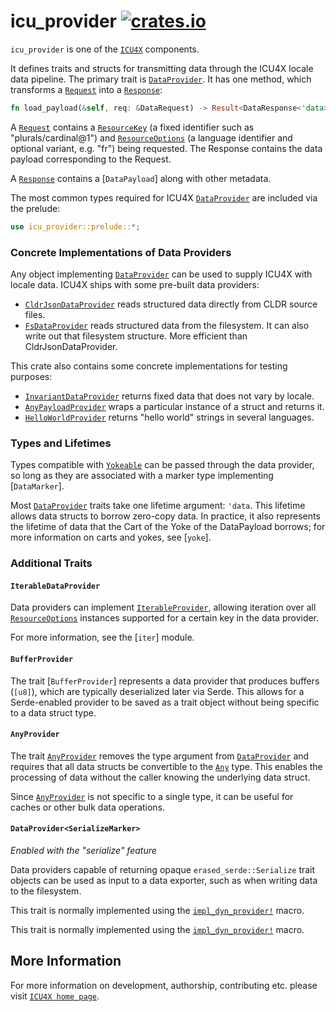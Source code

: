 # icu_provider [![crates.io](https://img.shields.io/crates/v/icu_provider)](https://crates.io/crates/icu_provider)

`icu_provider` is one of the [`ICU4X`] components.

It defines traits and structs for transmitting data through the ICU4X locale data pipeline.
The primary trait is [`DataProvider`]. It has one method, which transforms a [`Request`] into
a [`Response`]:

```rust
fn load_payload(&self, req: &DataRequest) -> Result<DataResponse<'data>, DataError>
```

A [`Request`] contains a [`ResourceKey`] (a fixed identifier such as "plurals/cardinal@1") and
[`ResourceOptions`] (a language identifier and optional variant, e.g. "fr") being requested.
The Response contains the data payload corresponding to the Request.

A [`Response`] contains a [`DataPayload`] along with other metadata.

The most common types required for ICU4X [`DataProvider`] are included via the prelude:

```rust
use icu_provider::prelude::*;
```

### Concrete Implementations of Data Providers

Any object implementing [`DataProvider`] can be used to supply ICU4X with locale data. ICU4X ships
with some pre-built data providers:

- [`CldrJsonDataProvider`](../icu_provider_cldr/transform/struct.CldrJsonDataProvider.html) reads structured
  data directly from CLDR source files.
- [`FsDataProvider`](../icu_provider_fs/struct.FsDataProvider.html) reads structured data from the
  filesystem. It can also write out that filesystem structure. More efficient than CldrJsonDataProvider.

This crate also contains some concrete implementations for testing purposes:

- [`InvariantDataProvider`] returns fixed data that does not vary by locale.
- [`AnyPayloadProvider`] wraps a particular instance of a struct and returns it.
- [`HelloWorldProvider`] returns "hello world" strings in several languages.

### Types and Lifetimes

Types compatible with [`Yokeable`] can be passed through the data provider, so long as they are
associated with a marker type implementing [`DataMarker`].

Most [`DataProvider`] traits take one lifetime argument: `'data`. This lifetime allows data
structs to borrow zero-copy data. In practice, it also represents the lifetime of data that
the Cart of the Yoke of the DataPayload borrows; for more information on carts and yokes,
see [`yoke`].

### Additional Traits

#### `IterableDataProvider`

Data providers can implement [`IterableProvider`], allowing iteration over all [`ResourceOptions`]
instances supported for a certain key in the data provider.

For more information, see the [`iter`] module.

#### `BufferProvider`

The trait [`BufferProvider`] represents a data provider that produces buffers (`[u8]`), which
are typically deserialized later via Serde. This allows for a Serde-enabled provider
to be saved as a trait object without being specific to a data struct type.

#### `AnyProvider`

The trait [`AnyProvider`] removes the type argument from [`DataProvider`] and requires
that all data structs be convertible to the [`Any`](core::any::Any) type. This enables the
processing of data without the caller knowing the underlying data struct.

Since [`AnyProvider`] is not specific to a single type, it can be useful for caches or
other bulk data operations.

#### `DataProvider<SerializeMarker>`

*Enabled with the "serialize" feature*

Data providers capable of returning opaque `erased_serde::Serialize` trait objects can be used as
input to a data exporter, such as when writing data to the filesystem.

This trait is normally implemented using the [`impl_dyn_provider!`] macro.

This trait is normally implemented using the [`impl_dyn_provider!`] macro.

[`ICU4X`]: ../icu/index.html
[`DataProvider`]: data_provider::DataProvider
[`Request`]: data_provider::DataRequest
[`Response`]: data_provider::DataResponse
[`ResourceKey`]: resource::ResourceKey
[`ResourceOptions`]: resource::ResourceOptions
[`IterableProvider`]: iter::IterableProvider
[`InvariantDataProvider`]: inv::InvariantDataProvider
[`AnyPayloadProvider`]: struct_provider::AnyPayloadProvider
[`HelloWorldProvider`]: hello_world::HelloWorldProvider
[`AnyProvider`]: any::AnyProvider
[`Yokeable`]: yoke::Yokeable
[`impl_dyn_provider!`]: impl_dyn_provider

## More Information

For more information on development, authorship, contributing etc. please visit [`ICU4X home page`](https://github.com/unicode-org/icu4x).
